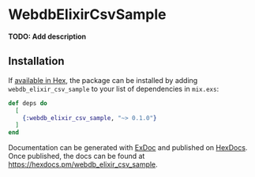 # WebdbElixirCsvSample

**TODO: Add description**

## Installation

If [available in Hex](https://hex.pm/docs/publish), the package can be installed
by adding `webdb_elixir_csv_sample` to your list of dependencies in `mix.exs`:

```elixir
def deps do
  [
    {:webdb_elixir_csv_sample, "~> 0.1.0"}
  ]
end
```

Documentation can be generated with [ExDoc](https://github.com/elixir-lang/ex_doc)
and published on [HexDocs](https://hexdocs.pm). Once published, the docs can
be found at <https://hexdocs.pm/webdb_elixir_csv_sample>.


